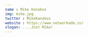 ```yaml
---
name : Mike Kanakos
img: mike.jpg
twitter : MikeKanakos
website : https://www.networkadm.in/
slogan: ....Just Mike!
---
```



